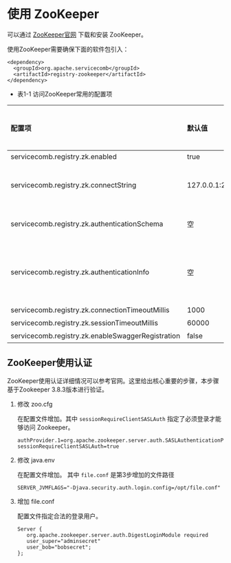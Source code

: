 # 使用 ZooKeeper

可以通过 [ZooKeeper官网](https://zookeeper.apache.org/index.html) 下载和安装 ZooKeeper。

使用ZooKeeper需要确保下面的软件包引入：

```
<dependency>
  <groupId>org.apache.servicecomb</groupId>
  <artifactId>registry-zookeeper</artifactId>
</dependency>
```

* 表1-1 访问ZooKeeper常用的配置项

| 配置项                                               | 默认值            | 是否必选 | 含义                                            |
|:--------------------------------------------------|:---------------|:-----|:----------------------------------------------|
| servicecomb.registry.zk.enabled                   | true           | 是    | 是否启用。                                         |
| servicecomb.registry.zk.connectString             | 127.0.0.1:2181 | 是    | ZooKeeper的地址信息，可以配置多个，用逗号分隔。                  |
| servicecomb.registry.zk.authenticationSchema      | 空              | 否    | 认证方式，目前只能配置为 digest。                          |
| servicecomb.registry.zk.authenticationInfo        | 空              | 否    | 当认证方式为 digest 的时候，配置用户名密码信息，比如: user:password |
| servicecomb.registry.zk.connectionTimeoutMillis   | 1000           | 否    | 连接超时时间                                        |
| servicecomb.registry.zk.sessionTimeoutMillis      | 60000          | 否    | 会话超时时间                                        |
| servicecomb.registry.zk.enableSwaggerRegistration | false          | 否    | 是否注册契约                                        |

## ZooKeeper使用认证

ZooKeeper使用认证详细情况可以参考官网。这里给出核心重要的步骤，本步骤基于Zookeeper 3.8.3版本进行验证。 

1. 修改 zoo.cfg

    在配置文件增加。其中 `sessionRequireClientSASLAuth` 指定了必须登录才能够访问 Zookeeper。 

    ```text
    authProvider.1=org.apache.zookeeper.server.auth.SASLAuthenticationProvider
    sessionRequireClientSASLAuth=true
    ```
   
2. 修改 java.env

   在配置文件增加。 其中 `file.conf` 是第3步增加的文件路径

    ```text
    SERVER_JVMFLAGS="-Djava.security.auth.login.config=/opt/file.conf"
    ```

3. 增加 file.conf

    配置文件指定合法的登录用户。 

    ```text
    Server {
       org.apache.zookeeper.server.auth.DigestLoginModule required
       user_super="adminsecret"
       user_bob="bobsecret";
    };
    ```
